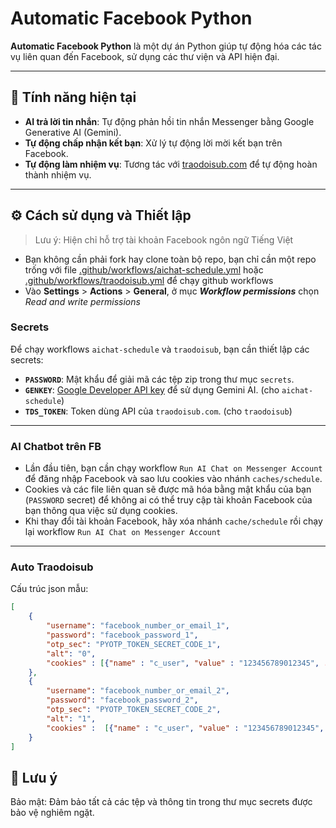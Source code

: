 # Automatic Facebook Python  

**Automatic Facebook Python** là một dự án Python giúp tự động hóa các tác vụ liên quan đến Facebook, sử dụng các thư viện và API hiện đại.  

---

## 🚀 Tính năng hiện tại  

- **AI trả lời tin nhắn**: Tự động phản hồi tin nhắn Messenger bằng Google Generative AI (Gemini).  
- **Tự động chấp nhận kết bạn**: Xử lý tự động lời mời kết bạn trên Facebook.  
- **Tự động làm nhiệm vụ**: Tương tác với [traodoisub.com](https://traodoisub.com) để tự động hoàn thành nhiệm vụ.  

---

## ⚙️ Cách sử dụng và Thiết lập

> Lưu ý: Hiện chỉ hỗ trợ tài khoản Facebook ngôn ngữ Tiếng Việt

- Bạn không cần phải fork hay clone toàn bộ repo, bạn chỉ cần một repo trống với file [.github/workflows/aichat-schedule.yml](.github/workflows/aichat-schedule.yml) hoặc [.github/workflows/traodoisub.yml](.github/workflows/traodoisub.yml) để chạy github workflows
- Vào **Settings** > **Actions** > **General**, ở mục ***Workflow permissions*** chọn *Read and write permissions*

### Secrets

Để chạy workflows `aichat-schedule` và `traodoisub`, bạn cần thiết lập các secrets:  

- **`PASSWORD`**: Mật khẩu để giải mã các tệp zip trong thư mục `secrets`.
- **`GENKEY`**: [Google Developer API key](https://aistudio.google.com/app/apikey) để sử dụng Gemini AI.  (cho `aichat-schedule`)
- **`TDS_TOKEN`**: Token dùng API của `traodoisub.com`. (cho `traodoisub`)

---

### AI Chatbot trên FB

- Lần đầu tiên, bạn cần chạy workflow `Run AI Chat on Messenger Account` để đăng nhập Facebook và sao lưu cookies vào nhánh `caches/schedule`.
- Cookies và các file liên quan sẽ được mã hóa bằng mật khẩu của bạn (`PASSWORD` secret) để không ai có thể truy cập tài khoản Facebook của bạn thông qua việc sử dụng cookies.
- Khi thay đổi tài khoản Facebook, hãy xóa nhánh `cache/schedule` rồi chạy lại workflow `Run AI Chat on Messenger Account`

---

### Auto Traodoisub 

Cấu trúc json mẫu:

```json
[
    {
        "username": "facebook_number_or_email_1",
        "password": "facebook_password_1",
        "otp_sec": "PYOTP_TOKEN_SECRET_CODE_1",
        "alt": "0",
        "cookies" : [{"name" : "c_user", "value" : "123456789012345", ... }, ...] or strings pair "c_user=123456789012345;name=val2;..."
    },
    {
        "username": "facebook_number_or_email_2",
        "password": "facebook_password_2",
        "otp_sec": "PYOTP_TOKEN_SECRET_CODE_2",
        "alt": "1",
        "cookies" :  [{"name" : "c_user", "value" : "123456789012345", ... }, ...] or strings pair "c_user=123456789012345;name=val2;..."
    }
]
```

## 📌 Lưu ý

Bảo mật: Đảm bảo tất cả các tệp và thông tin trong thư mục secrets được bảo vệ nghiêm ngặt.


